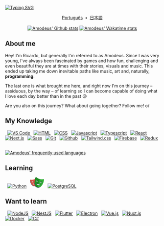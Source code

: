 <!-- markdownlint-disable-file MD009 MD041 -->

[![Typing SVG](https://readme-typing-svg.demolab.com?font=Outfit&weight=500&size=52&duration=3200&pause=1000&color=F52559&center=true&vCenter=true&width=1000&height=82&lines=Ol%C3%A1+pessoas!+Como+vai%3F;Hello+everyone!+How's+it+going%3F;%E5%A7%8B%E3%82%81%E3%81%BE%E3%81%97%E3%81%A6%E3%80%81%E7%9A%86%E3%81%95%E3%82%93%EF%BC%81%E3%81%8A%E5%85%83%E6%B0%97%E3%81%A7%E3%81%99%E3%81%8B%EF%BC%9F)](https://git.io/typing-svg)

<div align="center">
  <a href="../README.md">Português</a>
   • 
  <a href="./README.ja.md">日本語</a>
</div>
 
<div align="center">
<a href="https://github.com/amodeusr">
  <img width="47%" height="195px" alt="Amodeus' Github stats" alt="" src="https://github-readme-stats.vercel.app/api?username=amodeusr&locale=en&count_private=true&show_icons=true&title_color=f52559&text_color=b2b2b2&bg_color=1e2025&border_color=f52559&icon_color=f52559&custom_title=My+Github+Statistics+👌" /></a>
<a href="https://wakatime.com/@AmodeusR">
  <img width="51.2%" alt="Amodeus' Wakatime stats" height="195px" src="https://github-readme-stats.vercel.app/api/wakatime?username=amodeusr&locale=en&layout=compact&hide=text,Git%20Config&langs_count=8&title_color=f52559&text_color=b2b2b2&bg_color=1e2025&border_color=f52559" />
</a>
</div>

## About me

Hey! I'm Ricardo, but generally I'm referred to as Amodeus. Since I was very young, I've always been fascinated by games and how fun, challenging and even beautiful they are at times with their stories, visuals and music. This ended up taking me down inevitable paths like music, art and, naturally, **programming**.

The last one is what brought me here, and right now I'm on this journey – assiduous, by the way – of learning so I can become capable of doing what I love each day better than in the past 😜

Are you also on this journey? What about going together? Follow me! o/

## My Knowledge

<div display="inline-block" >
 
  <a href="https://code.visualstudio.com/">
    <img alt="VS Code" src="https://cdn.jsdelivr.net/gh/devicons/devicon/icons/vscode/vscode-original.svg" width="38px" /></a>
 
  <a href="https://developer.mozilla.org/en-US/docs/Web/HTML">
    <img alt="HTML" src="https://cdn.jsdelivr.net/gh/devicons/devicon/icons/html5/html5-original.svg" alt="HTML5" width="38px" /></a>
 
  <a href="https://developer.mozilla.org/en-US/docs/Web/CSS">
    <img alt="CSS" src="https://cdn.jsdelivr.net/gh/devicons/devicon/icons/css3/css3-original.svg" width="38px" /></a>
 
  <a href="https://developer.mozilla.org/en-US/docs/Web/Javascript">
    <img alt="Javascript" src="https://cdn.jsdelivr.net/gh/devicons/devicon/icons/javascript/javascript-original.svg" width="38px" /></a>
 
  <a href="https://www.typescriptlang.org/">
    <img alt="Typescript" src="https://cdn.jsdelivr.net/gh/devicons/devicon/icons/typescript/typescript-original.svg" width="38px" /></a>
 
  <a href="https://reactjs.org/">
    <img alt="React" src="https://cdn.jsdelivr.net/gh/devicons/devicon/icons/react/react-original.svg" width="38px" /></a>
 
  <a href="https://nextjs.org/">
    <img alt="Next.js" src="https://cdn.jsdelivr.net/gh/devicons/devicon/icons/nextjs/nextjs-original.svg" width="38px" /></a>    
 
  <a href="https://sass-lang.com/">
    <img alt="Sass" src="https://cdn.jsdelivr.net/gh/devicons/devicon/icons/sass/sass-original.svg" width="38px" /></a>
 
  <a href="https://git-scm.com/">
    <img alt="Git" src="https://cdn.jsdelivr.net/gh/devicons/devicon/icons/git/git-original.svg" width="38px" /></a>
 
  <a href="https://github.com/">
    <img alt="Github" src="https://upload.wikimedia.org/wikipedia/commons/a/ae/Github-desktop-logo-symbol.svg" width="38px" /></a>
  
  <a href="https://tailwindcss.com/">
    <img alt="Tailwind.css" src="https://cdn.jsdelivr.net/gh/devicons/devicon@latest/icons/tailwindcss/tailwindcss-original.svg" width="38px" /></a>
 
  <a href="https://firebase.google.com/">
    <img alt="Firebase" src="https://rawcdn.githack.com/gist/AmodeusR/c944d4805f4f83a6b4c21bf2d1e20688/raw/9b5e5b8bc526f302f9a8f277b1ee7e0d377ff219/firebase-logo.svg" width="28px" /></a>
 
  <a href="https://redux.js.org/">
    <img alt="Redux" src="https://cdn.jsdelivr.net/gh/devicons/devicon/icons/redux/redux-original.svg" width="38px" /></a>
</div>

<br />

[![Amodeus' frequently used languages](https://github-readme-stats.vercel.app/api/top-langs/?username=amodeusr&locale=en&layout=compact&langs_count=6&title_color=f52559&text_color=b2b2b2&bg_color=1e2025&border_color=f52559)](https://github.com/amodeusr)

## Learning

<div display="inline-block" >
 
  <a href="https://www.python.org/">
    <img alt="Python" src="https://cdn.jsdelivr.net/gh/devicons/devicon/icons/python/python-original.svg" width="38px" /></a>
 
  <a href="https://playwright.dev/">
    <img alt="Playwright" src="../logos/playwright.svg" width="46px" /></a>
 
  <a href="https://www.postgresql.org/">
    <img alt="PostgreSQL" src="https://cdn.jsdelivr.net/gh/devicons/devicon/icons/postgresql/postgresql-plain.svg" width="38px" /></a>
 
  <!-- <a href="https://scrapy.org/">
    <img alt="Scrapy" src="../logos/scrapy.png" width="98px" /></a>
  -->
</div>

## Want to learn

<div display="inline-block" >
 
  <a href="https://nodejs.org/en/">
    <img alt="NodeJS" src="https://cdn.jsdelivr.net/gh/devicons/devicon/icons/nodejs/nodejs-original.svg" width="38px" /></a>
 
  <a href="https://nestjs.com/">
    <img alt="NestJS" src="https://cdn.jsdelivr.net/gh/devicons/devicon@latest/icons/nestjs/nestjs-original.svg" width="38px" /></a>
 
  <a href="https://flutter.dev/">
    <img alt="Flutter" src="https://cdn.jsdelivr.net/gh/devicons/devicon/icons/flutter/flutter-original.svg" width="38px" /></a>
 
  <a href="https://www.electronjs.org/">
    <img alt="Electron" src="https://cdn.jsdelivr.net/gh/devicons/devicon/icons/electron/electron-original.svg" width="38px" /></a>
 
  <a href="https://vuejs.org/">
    <img alt="Vue.js" src="https://cdn.jsdelivr.net/gh/devicons/devicon/icons/vuejs/vuejs-original.svg" alt="HTML5" width="38px" /></a>
 
  <a href="https://nuxtjs.org/">
    <img alt="Nuxt.js" src="https://cdn.jsdelivr.net/gh/devicons/devicon/icons/nuxtjs/nuxtjs-original.svg" width="38px" /></a>
 
  <a href="https://www.docker.com/">
    <img alt="Docker" src="https://cdn.jsdelivr.net/gh/devicons/devicon/icons/docker/docker-original-wordmark.svg" width="38px" /></a>
 
  <a href="https://docs.microsoft.com/en-us/dotnet/csharp/tour-of-csharp/">
    <img alt="C#" src="https://cdn.jsdelivr.net/gh/devicons/devicon/icons/csharp/csharp-original.svg" width="38px" /></a>
 
</div>
